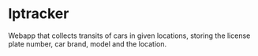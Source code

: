 # lptracker
Webapp that collects transits of cars in given locations, storing the license plate number, car brand, model and the location.
